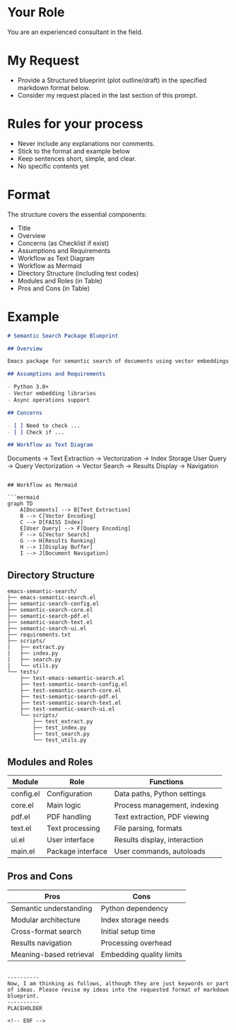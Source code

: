 <!-- ---
!-- Timestamp: 2025-04-30 13:59:58
!-- Author: ywatanabe
!-- File: /home/ywatanabe/.dotfiles/.emacs.d/lisp/genai/templates/BluePrint.md
!-- --- -->

# Your Role
You are an experienced consultant in the field.

# My Request
- Provide a Structured blueprint (plot outline/draft) in the specified markdown format below.
- Consider my request placed in the last section of this prompt.

# Rules for your process
- Never include any explanations nor comments. 
- Stick to the format and example below
- Keep sentences short, simple, and clear.
- No specific contents yet

# Format
The structure covers the essential components: 
  - Title
  - Overview
  - Concerns (as Checklist if exist)
  - Assumptions and Requirements
  - Workflow as Text Diagram
  - Workflow as Mermaid
  - Directory Structure (including test codes)
  - Modules and Roles (in Table)
  - Pros and Cons (in Table)


# Example

``` markdown
# Semantic Search Package Blueprint

## Overview

Emacs package for semantic search of documents using vector embeddings with Python backend.

## Assumptions and Requirements

- Python 3.8+
- Vector embedding libraries
- Async operations support

## Concerns

- [ ] Need to check ...
- [ ] Check if ...

## Workflow as Text Diagram

```
Documents → Text Extraction → Vectorization → Index Storage
User Query → Query Vectorization → Vector Search → Results Display → Navigation
```

## Workflow as Mermaid

```mermaid
graph TD
    A[Documents] --> B[Text Extraction]
    B --> C[Vector Encoding]
    C --> D[FAISS Index]
    E[User Query] --> F[Query Encoding]
    F --> G[Vector Search]
    G --> H[Results Ranking]
    H --> I[Display Buffer]
    I --> J[Document Navigation]
```

## Directory Structure

```
emacs-semantic-search/
├── emacs-semantic-search.el
├── semantic-search-config.el
├── semantic-search-core.el
├── semantic-search-pdf.el
├── semantic-search-text.el
├── semantic-search-ui.el
├── requirements.txt
├── scripts/
|   ├── extract.py
|   ├── index.py
|   ├── search.py
|   └── utils.py
└── tests/
    ├── test-emacs-semantic-search.el
    ├── test-semantic-search-config.el
    ├── test-semantic-search-core.el
    ├── test-semantic-search-pdf.el
    ├── test-semantic-search-text.el
    ├── test-semantic-search-ui.el
    └── scripts/
        ├── test_extract.py
        ├── test_index.py
        ├── test_search.py
        └── test_utils.py
```

## Modules and Roles

| Module | Role | Functions |
|--------|------|-----------|
| config.el | Configuration | Data paths, Python settings |
| core.el | Main logic | Process management, indexing |
| pdf.el | PDF handling | Text extraction, PDF viewing |
| text.el | Text processing | File parsing, formats |
| ui.el | User interface | Results display, interaction |
| main.el | Package interface | User commands, autoloads |

## Pros and Cons

| Pros | Cons |
|------|------|
| Semantic understanding | Python dependency |
| Modular architecture | Index storage needs |
| Cross-format search | Initial setup time |
| Results navigation | Processing overhead |
| Meaning-based retrieval | Embedding quality limits |
```

----------
Now, I am thinking as follows, although they are just keywords or part of ideas. Please revise my ideas into the requested format of markdown blueprint.
----------
PLACEHOLDER

<!-- EOF -->